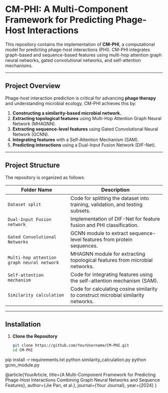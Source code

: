 # **CM-PHI: A Multi-Component Framework for Predicting Phage-Host Interactions**

This repository contains the implementation of **CM-PHI**, a computational model for predicting phage-host interactions (PHI). CM-PHI integrates graph-based and sequence-based features using multi-hop attention graph neural networks, gated convolutional networks, and self-attention mechanisms.

---

## **Project Overview**

Phage-host interaction prediction is critical for advancing **phage therapy** and understanding microbial ecology. CM-PHI achieves this by:  

1. **Constructing a similarity-based microbial network.**  
2. **Extracting topological features** using Multi-Hop Attention Graph Neural Network (MHAGNN).  
3. **Extracting sequence-level features** using Gated Convolutional Neural Network (GCNN).  
4. **Integrating features** with a Self-Attention Mechanism (SAM).  
5. **Predicting interactions** using a Dual-Input Fusion Network (DIF-Net).

---

## **Project Structure**

The repository is organized as follows:

| **Folder Name**                     | **Description**                                                                               |
|-------------------------------------|-----------------------------------------------------------------------------------------------|
| `Dataset split`                     | Code for splitting the dataset into training, validation, and testing subsets.               |
| `Dual-Input Fusion network`         | Implementation of DIF-Net for feature fusion and PHI classification.                         |
| `Gated Convolutional Networks`      | GCNN module to extract sequence-level features from protein sequences.                       |
| `Multi-hop attention graph neural network` | MHAGNN module for extracting topological features from microbial networks.             |
| `Self-attention mechanism`          | Code for integrating features using the self-attention mechanism (SAM).                      |
| `Similarity calculation`            | Code for calculating cosine similarity to construct microbial similarity networks.           |

---

## **Installation**

1. **Clone the Repository**  
   ```bash
   git clone https://github.com/YourUsername/CM-PHI.git
   cd CM-PHI

pip install -r requirements.txt
python similarity_calculation.py
python gcnn_module.py


@article{YourArticle,
  title={A Multi-Component Framework for Predicting Phage-Host Interactions Combining Graph Neural Networks and Sequence Features},
  author={Jie Pan, et al.},
  journal={Your Journal},
  year={2024}
}
